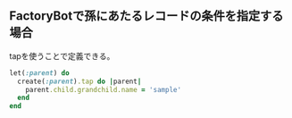 ## FactoryBotで孫にあたるレコードの条件を指定する場合

tapを使うことで定義できる。

```ruby
let(:parent) do
  create(:parent).tap do |parent|
    parent.child.grandchild.name = 'sample'
  end
end
```
